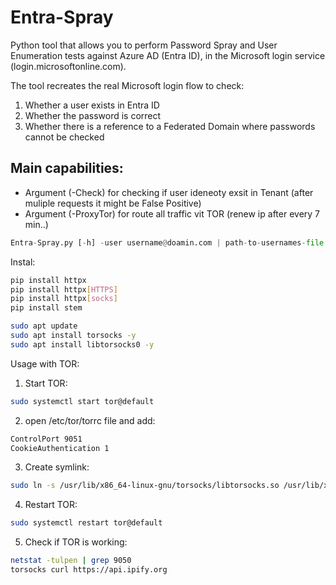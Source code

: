 # Entra-Spray
Python tool that allows you to perform Password Spray and User Enumeration tests against Azure AD (Entra ID), in the Microsoft login service (login.microsoftonline.com).

The tool recreates the real Microsoft login flow to check:
1. Whether a user exists in Entra ID
2. Whether the password is correct
3. Whether there is a reference to a Federated Domain where passwords cannot be checked

## Main capabilities:
- Argument (-Check) for checking if user ideneoty exsit in Tenant (after muliple requests it might be False Positive)
-  Argument (-ProxyTor) for route all traffic vit TOR (renew ip after every 7 min..)



```python
Entra-Spray.py [-h] -user username@doamin.com | path-to-usernames-file -pass password | path-to-passwords-file  [-check] [-ProxyTor]
```

Instal:
```bash
pip install httpx
pip install httpx[HTTPS]
pip install httpx[socks]
pip install stem
```

```bash
sudo apt update
sudo apt install torsocks -y
sudo apt install libtorsocks0 -y
```

Usage with TOR:

1) Start TOR:

  ```bash
  sudo systemctl start tor@default
  ```

2) open /etc/tor/torrc file and add:

  ```bash
  ControlPort 9051
  CookieAuthentication 1
  ```

3) Create symlink:

  ```bash
  sudo ln -s /usr/lib/x86_64-linux-gnu/torsocks/libtorsocks.so /usr/lib/x86_64-linux-gnu/libtorsocks.so
  ```

4) Restart TOR:

  ```bash
  sudo systemctl restart tor@default
  ```

5) Check if TOR is working:
  ```bash
  netstat -tulpen | grep 9050
  torsocks curl https://api.ipify.org
  ```

